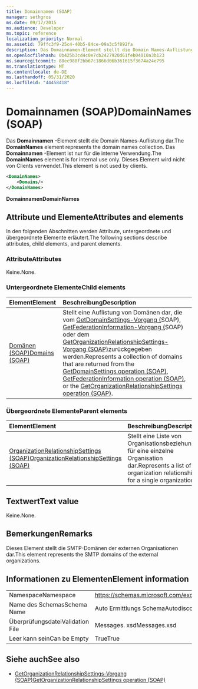 ```yaml
---
title: Domainnamen (SOAP)
manager: sethgros
ms.date: 09/17/2015
ms.audience: Developer
ms.topic: reference
localization_priority: Normal
ms.assetid: 79ffc3f9-25c4-40b5-84ce-09a3c5f892fa
description: Das Domainnamen-Element stellt die Domain Names-Auflistung dar. Das Domainnamen-Element ist nur für die interne Verwendung. Dieses Element wird nicht von Clients verwendet.
ms.openlocfilehash: 0b425b3cd4c0e7cb2427920d61feb04010a3b123
ms.sourcegitcommit: 88ec988f2bb67c1866d06b361615f3674a24e795
ms.translationtype: MT
ms.contentlocale: de-DE
ms.lasthandoff: 05/31/2020
ms.locfileid: "44458418"
---
```

# <a name="domainnames-soap"></a><span data-ttu-id="e244a-105">Domainnamen (SOAP)</span><span class="sxs-lookup"><span data-stu-id="e244a-105">DomainNames (SOAP)</span></span>

<span data-ttu-id="e244a-106">Das **Domainnamen** -Element stellt die Domain Names-Auflistung dar.</span><span class="sxs-lookup"><span data-stu-id="e244a-106">The **DomainNames** element represents the domain names collection.</span></span> <span data-ttu-id="e244a-107">Das **Domainnamen** -Element ist nur für die interne Verwendung.</span><span class="sxs-lookup"><span data-stu-id="e244a-107">The **DomainNames** element is for internal use only.</span></span> <span data-ttu-id="e244a-108">Dieses Element wird nicht von Clients verwendet.</span><span class="sxs-lookup"><span data-stu-id="e244a-108">This element is not used by clients.</span></span> 
  
```XML
<DomainNames>
    <Domains/>
</DomainNames>
```

 <span data-ttu-id="e244a-109">**Domainnamen**</span><span class="sxs-lookup"><span data-stu-id="e244a-109">**DomainNames**</span></span>
## <a name="attributes-and-elements"></a><span data-ttu-id="e244a-110">Attribute und Elemente</span><span class="sxs-lookup"><span data-stu-id="e244a-110">Attributes and elements</span></span>

<span data-ttu-id="e244a-111">In den folgenden Abschnitten werden Attribute, untergeordnete und übergeordnete Elemente erläutert.</span><span class="sxs-lookup"><span data-stu-id="e244a-111">The following sections describe attributes, child elements, and parent elements.</span></span>
  
### <a name="attributes"></a><span data-ttu-id="e244a-112">Attribute</span><span class="sxs-lookup"><span data-stu-id="e244a-112">Attributes</span></span>

<span data-ttu-id="e244a-113">Keine.</span><span class="sxs-lookup"><span data-stu-id="e244a-113">None.</span></span>
  
### <a name="child-elements"></a><span data-ttu-id="e244a-114">Untergeordnete Elemente</span><span class="sxs-lookup"><span data-stu-id="e244a-114">Child elements</span></span>

|<span data-ttu-id="e244a-115">**Element**</span><span class="sxs-lookup"><span data-stu-id="e244a-115">**Element**</span></span>|<span data-ttu-id="e244a-116">**Beschreibung**</span><span class="sxs-lookup"><span data-stu-id="e244a-116">**Description**</span></span>|
|:-----|:-----|
|[<span data-ttu-id="e244a-117">Domänen (SOAP)</span><span class="sxs-lookup"><span data-stu-id="e244a-117">Domains (SOAP)</span></span>](domains-soap.md) <br/> |<span data-ttu-id="e244a-118">Stellt eine Auflistung von Domänen dar, die vom [GetDomainSettings-Vorgang (](getdomainsettings-operation-soap.md)SOAP), [GetFederationInformation-Vorgang (](getfederationinformation-operation-soap.md)SOAP) oder dem [GetOrganizationRelationshipSettings-Vorgang (SOAP)](getorganizationrelationshipsettings-operation-soap.md)zurückgegeben werden.</span><span class="sxs-lookup"><span data-stu-id="e244a-118">Represents a collection of domains that are returned from the [GetDomainSettings operation (SOAP)](getdomainsettings-operation-soap.md), [GetFederationInformation operation (SOAP)](getfederationinformation-operation-soap.md), or the [GetOrganizationRelationshipSettings operation (SOAP)](getorganizationrelationshipsettings-operation-soap.md).</span></span>  <br/> |
   
### <a name="parent-elements"></a><span data-ttu-id="e244a-119">Übergeordnete Elemente</span><span class="sxs-lookup"><span data-stu-id="e244a-119">Parent elements</span></span>

|<span data-ttu-id="e244a-120">**Element**</span><span class="sxs-lookup"><span data-stu-id="e244a-120">**Element**</span></span>|<span data-ttu-id="e244a-121">**Beschreibung**</span><span class="sxs-lookup"><span data-stu-id="e244a-121">**Description**</span></span>|
|:-----|:-----|
|[<span data-ttu-id="e244a-122">OrganizationRelationshipSettings (SOAP)</span><span class="sxs-lookup"><span data-stu-id="e244a-122">OrganizationRelationshipSettings (SOAP)</span></span>](organizationrelationshipsettings-soap.md) <br/> |<span data-ttu-id="e244a-123">Stellt eine Liste von Organisationsbeziehungen für eine einzelne Organisation dar.</span><span class="sxs-lookup"><span data-stu-id="e244a-123">Represents a list of organization relationships for a single organization.</span></span>  <br/> |
   
## <a name="text-value"></a><span data-ttu-id="e244a-124">Textwert</span><span class="sxs-lookup"><span data-stu-id="e244a-124">Text value</span></span>

<span data-ttu-id="e244a-125">Keine.</span><span class="sxs-lookup"><span data-stu-id="e244a-125">None.</span></span>
  
## <a name="remarks"></a><span data-ttu-id="e244a-126">Bemerkungen</span><span class="sxs-lookup"><span data-stu-id="e244a-126">Remarks</span></span>

<span data-ttu-id="e244a-127">Dieses Element stellt die SMTP-Domänen der externen Organisationen dar.</span><span class="sxs-lookup"><span data-stu-id="e244a-127">This element represents the SMTP domains of the external organizations.</span></span>
  
## <a name="element-information"></a><span data-ttu-id="e244a-128">Informationen zu Elementen</span><span class="sxs-lookup"><span data-stu-id="e244a-128">Element information</span></span>

|||
|:-----|:-----|
|<span data-ttu-id="e244a-129">Namespace</span><span class="sxs-lookup"><span data-stu-id="e244a-129">Namespace</span></span>  <br/> |https://schemas.microsoft.com/exchange/2010/Autodiscover  <br/> |
|<span data-ttu-id="e244a-130">Name des Schemas</span><span class="sxs-lookup"><span data-stu-id="e244a-130">Schema Name</span></span>  <br/> |<span data-ttu-id="e244a-131">Auto Ermittlungs Schema</span><span class="sxs-lookup"><span data-stu-id="e244a-131">Autodiscover schema</span></span>  <br/> |
|<span data-ttu-id="e244a-132">Überprüfungsdatei</span><span class="sxs-lookup"><span data-stu-id="e244a-132">Validation File</span></span>  <br/> |<span data-ttu-id="e244a-133">Messages. xsd</span><span class="sxs-lookup"><span data-stu-id="e244a-133">Messages.xsd</span></span>  <br/> |
|<span data-ttu-id="e244a-134">Leer kann sein</span><span class="sxs-lookup"><span data-stu-id="e244a-134">Can be Empty</span></span>  <br/> |<span data-ttu-id="e244a-135">True</span><span class="sxs-lookup"><span data-stu-id="e244a-135">True</span></span>  <br/> |
   
## <a name="see-also"></a><span data-ttu-id="e244a-136">Siehe auch</span><span class="sxs-lookup"><span data-stu-id="e244a-136">See also</span></span>

- [<span data-ttu-id="e244a-137">GetOrganizationRelationshipSettings-Vorgang (SOAP)</span><span class="sxs-lookup"><span data-stu-id="e244a-137">GetOrganizationRelationshipSettings operation (SOAP)</span></span>](getorganizationrelationshipsettings-operation-soap.md)

